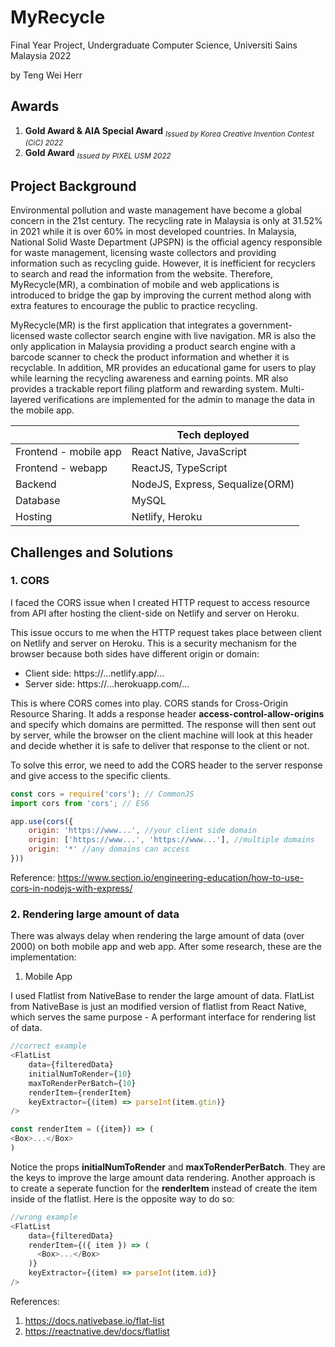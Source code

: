 # MyRecycle
Final Year Project, Undergraduate Computer Science, Universiti Sains Malaysia 2022

by Teng Wei Herr

## Awards
1. **Gold Award & AIA Special Award** <sub>*Issued by Korea Creative Invention Contest (CiC) 2022*</sub>
2. **Gold Award** <sub>*Issued by PIXEL USM 2022*</sub>


## Project Background
Environmental pollution and waste management have become a global concern in the 21st century. The recycling rate in Malaysia is only at 31.52% in 2021 while it is over 60% in most developed countries. In Malaysia, National Solid Waste Department (JPSPN) is the official agency responsible for waste management, licensing waste collectors and providing information such as recycling guide. However, it is inefficient for recyclers to search and read the information from the website. Therefore, MyRecycle(MR), a combination of mobile and web applications is introduced to bridge the gap by improving the current method along with extra features to encourage the public to practice recycling.

MyRecycle(MR) is the first application that integrates a government-licensed waste collector search engine with live navigation. MR is also the only application in Malaysia providing a product search engine with a barcode scanner to check the product information and whether it is recyclable. In addition, MR provides an educational game for users to play while learning the recycling awareness and earning points. MR also provides a trackable report filing platform and rewarding system. Multi-layered verifications are implemented for the admin to manage the data in the mobile app.


|   | Tech deployed |
| ------------- | ------------- |
| Frontend - mobile app  | React Native, JavaScript |
| Frontend - webapp | ReactJS, TypeScript |
| Backend | NodeJS, Express, Sequalize(ORM) |
| Database | MySQL |
| Hosting | Netlify, Heroku |

## Challenges and Solutions

### 1. CORS

I faced the CORS issue when I created HTTP request to access resource from API after hosting the client-side on Netlify and server on Heroku. 

This issue occurs to me when the HTTP request takes place between client on Netlify and server on Heroku. This is a security mechanism for the browser because both sides have different origin or domain:

- Client side: https://...netlify.app/...
- Server side: https://...herokuapp.com/...

This is where CORS comes into play. CORS stands for Cross-Origin Resource Sharing. It adds a response header **access-control-allow-origins** and specify which domains are permitted. The response will then sent out by server, while the browser on the client machine will look at this header and decide whether it is safe to deliver that response to the client or not.

To solve this error, we need to add the CORS header to the server response and give access to the specific clients.
```javascript
const cors = require('cors'); // CommonJS
import cors from 'cors'; // ES6

app.use(cors({
    origin: 'https://www...', //your client side domain
    origin: ['https://www...', 'https://www...'], //multiple domains
    origin: '*' //any domains can access
}))
```

Reference: https://www.section.io/engineering-education/how-to-use-cors-in-nodejs-with-express/

### 2. Rendering large amount of data

There was always delay when rendering the large amount of data (over 2000) on both mobile app and web app. After some research, these are the implementation:
1. Mobile App

I used Flatlist from NativeBase to render the large amount of data. FlatList from NativeBase is just an modified version of flatlist from React Native, which serves the same purpose - A performant interface for rendering list of data.

```javascript
//correct example
<FlatList
    data={filteredData}
    initialNumToRender={10}
    maxToRenderPerBatch={10}
    renderItem={renderItem}
    keyExtractor={(item) => parseInt(item.gtin)}
/>

const renderItem = ({item}) => (
<Box>...</Box>
)
```

Notice the props **initialNumToRender** and **maxToRenderPerBatch**. They are the keys to improve the large amount data rendering. Another approach is to  create a seperate function for the **renderItem** instead of create the item inside of the flatlist. Here is the opposite way to do so:

```javascript
//wrong example
<FlatList
    data={filteredData}
    renderItem={({ item }) => (
      <Box>...</Box>
    )}
    keyExtractor={(item) => parseInt(item.id)}
/>
```

References: 
1. https://docs.nativebase.io/flat-list
1. https://reactnative.dev/docs/flatlist
